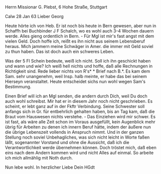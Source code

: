 Herrn Missionar G. Plebst, 6 Hohe Straße, Stuttgart

 Calw 28 Jan 63
Lieber Georg

Heute hörte ich von Heb. Er ist noch bis heute in Bern gewesen, aber nun in Schaffh bei Buchbinder J F Schalch, wo es wohl auch 3-4 Wochen dauern werde. Alles gieng ordentlich in Bern. - Für Mgl ist mir's fast angst mit dem vielen Geld. Doch hoffe ich, reißt es ihn nicht aus seinem Lebensberuf heraus. Mich jammern meine Schwäger in Amer. die immer mit Geld soviel zu thun haben. Das ist doch auch ein schweres Leben.

Was der 5 Fl Schein bedeute, weiß ich nicht. Soll ich ihn geschickt haben und wann und wie? Ich weiß hell nichts und hoffe, daß alle Rechnungen in Richtigkeit sind. Rede lieber nichts von R's<iegers>* <einhards>* Brief nach B.<asel an Auberlen>*. Es kam dem Sam. sehr unangenehm, weil Insp. halb meinte, er habe das bei seinem Hierseyn veranstaltet. Heute entscheidet sichs nun wohl wegen Sam's Bestimmung.

Einen Brief will ich an Mgl senden, die andern durch Dich, weil Du doch auch wohl schreibst. Mir hat er in diesem Jahr noch nicht geschrieben. Es scheint, er lebt ganz auf in der Fkftr Verbindung. Seine Schwester soll anfangs sich in Gr. für entbehrlich gehalten haben, bis an Tag kam, daß die Braut vom Hauswesen nichts verstehe. - Das Einziehen wird mir schwer. Es ist fast, als wäre alle Zeit schon im Voraus ausgefüllt, kein Augenblick mehr übrig für Arbeiten zu denen ich innern Beruf hätte, indem der äußere nun die übrige Lebenszeit vollends in Anspruch nimmt. Und in der ganzen Stellung noch soviel Unbehagliches, was sich nicht leicht in Worte faßen läßt, sogenannter Vorstand und ohne die Aussicht, daß ich die Verantwortlichkeit werde übernehmen können. Doch tröstet mich, daß eben eins nach dem Andern kommen wird und nicht Alles auf einmal. So arbeite ich mich allmählig mit Noth durch.

Nun lebe wohl. In herzlicher Liebe
 Dein HGdt

